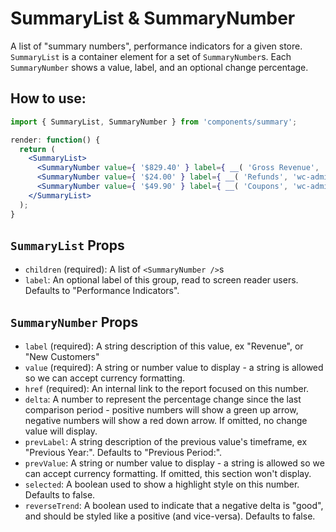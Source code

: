 SummaryList & SummaryNumber
===========================

A list of "summary numbers", performance indicators for a given store. `SummaryList` is a container element for a set of `SummaryNumber`s. Each `SummaryNumber` shows a value, label, and an optional change percentage.

## How to use:

```jsx
import { SummaryList, SummaryNumber } from 'components/summary';

render: function() {
  return (
    <SummaryList>
      <SummaryNumber value={ '$829.40' } label={ __( 'Gross Revenue', 'wc-admin' ) } delta={ 29 } href="/analytics/report" />
      <SummaryNumber value={ '$24.00' } label={ __( 'Refunds', 'wc-admin' ) } delta={ -10 } href="/analytics/report" selected />
      <SummaryNumber value={ '$49.90' } label={ __( 'Coupons', 'wc-admin' ) } href="/analytics/report" />
    </SummaryList>
  );
}
```

## `SummaryList` Props

* `children` (required): A list of `<SummaryNumber />`s
* `label`: An optional label of this group, read to screen reader users. Defaults to "Performance Indicators".

## `SummaryNumber` Props

* `label` (required): A string description of this value, ex "Revenue", or "New Customers"
* `value` (required): A string or number value to display - a string is allowed so we can accept currency formatting.
* `href` (required): An internal link to the report focused on this number.
* `delta`: A number to represent the percentage change since the last comparison period - positive numbers will show a green up arrow, negative numbers will show a red down arrow. If omitted, no change value will display.
* `prevLabel`: A string description of the previous value's timeframe, ex "Previous Year:". Defaults to "Previous Period:".
* `prevValue`: A string or number value to display - a string is allowed so we can accept currency formatting. If omitted, this section won't display.
* `selected`: A boolean used to show a highlight style on this number. Defaults to false.
* `reverseTrend`: A boolean used to indicate that a negative delta is "good", and should be styled like a positive (and vice-versa). Defaults to false.
